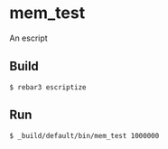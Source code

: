 mem_test
=====

An escript

Build
-----

    $ rebar3 escriptize

Run
---

    $ _build/default/bin/mem_test 1000000
